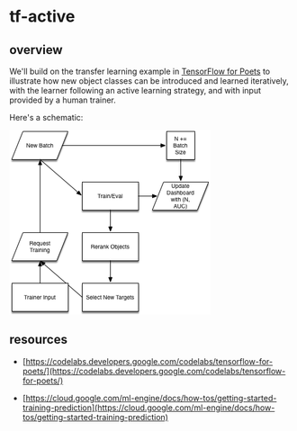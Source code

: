 # tf-active

## overview

We'll build on the transfer learning example in [TensorFlow for
Poets](https://codelabs.developers.google.com/codelabs/tensorflow-for-poets/)
to illustrate how new object classes can be introduced and learned iteratively,
with the learner following an active learning strategy, and with input provided
by a human trainer.

Here's a schematic:

![architecture](tf-active.png)

## resources

* [https://codelabs.developers.google.com/codelabs/tensorflow-for-poets/](https://codelabs.developers.google.com/codelabs/tensorflow-for-poets/)

* [https://cloud.google.com/ml-engine/docs/how-tos/getting-started-training-prediction](https://cloud.google.com/ml-engine/docs/how-tos/getting-started-training-prediction)


